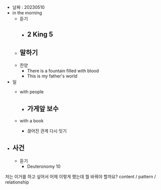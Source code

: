 - 날짜 : 20230510
- in the morning
	- 듣기
		- 2 King 5
			- 
	- 말하기
		- 
	- 찬양
		- There is a fountain filled with blood
		- This is my father's world
- 일
	- with people

		- 가게앞 보수
			- 
	-  with a book
		- 끊어진 관계 다시 잇기
- 사건
	- 
	- 듣기
		- Deuteronomy  10



저는 이거를 하고 싶어서 어제 이렇게 했는데 뭘 바꿔야 할까요?
content / pattern / relationship